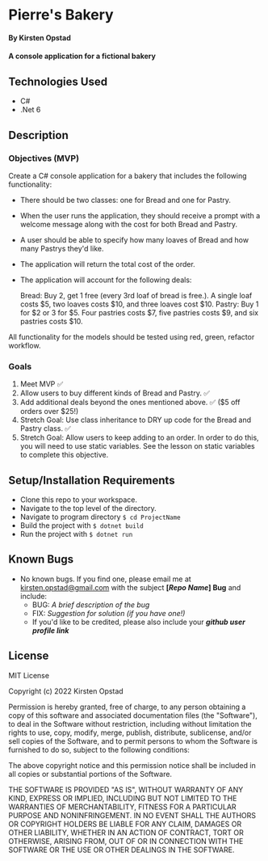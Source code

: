 # Pierre's Bakery

#### By Kirsten Opstad 

#### A console application for a fictional bakery

## Technologies Used

* C#
* .Net 6

## Description

### Objectives (MVP)

Create a C# console application for a bakery that includes the following functionality:

* There should be two classes: one for Bread and one for Pastry.

* When the user runs the application, they should receive a prompt with a welcome message along with the cost for both Bread and Pastry.

* A user should be able to specify how many loaves of Bread and how many Pastrys they'd like.

*  The application will return the total cost of the order.

* The application will account for the following deals:

  Bread: Buy 2, get 1 free (every 3rd loaf of bread is free.). A single loaf costs $5, two loaves costs $10, and three loaves cost $10.
  Pastry: Buy 1 for $2 or 3 for $5. Four pastries costs $7, five pastries costs $9, and six pastries costs $10.

All functionality for the models should be tested using red, green, refactor workflow.

<!-- [x] Screenshots

![Screenshots](https://external-content.duckduckgo.com/iu/?u=https%3A%2F%2Ftse1.mm.bing.net%2Fth%3Fid%3DOIP.03bZmDGXaBhBYyxxp3Ls3gHaEA%26pid%3DApi&f=1&ipt=e980d57210242747a51c41421e1f09a6de3b1fdaeaadd297496787bb64e80c88&ipo=images) -->

<!-- [Link to operational site](http://www.kirstenopstad.github.com/<REPOSITORY NAME>) -->

### Goals
1. Meet MVP ✅
2. Allow users to buy different kinds of Bread and Pastry. ✅
3. Add additional deals beyond the ones mentioned above. ✅ ($5 off orders over $25!)
4. Stretch Goal: Use class inheritance to DRY up code for the Bread and Pastry class. ✅
5. Stretch Goal: Allow users to keep adding to an order. In order to do this, you will need to use static variables. See the lesson on static variables to complete this objective.

## Setup/Installation Requirements

* Clone this repo to your workspace.
* Navigate to the top level of the directory.
* Navigate to program directory ``` $ cd ProjectName ```
* Build the project with ``` $ dotnet build ```
* Run the project with ``` $ dotnet run ```

## Known Bugs

* No known bugs. If you find one, please email me at kirsten.opstad@gmail.com with the subject **[_Repo Name_] Bug** and include:
  * BUG: _A brief description of the bug_
  * FIX: _Suggestion for solution (if you have one!)_
  * If you'd like to be credited, please also include your **_github user profile link_**

## License
<!-- [Choose License](https://choosealicense.com/) -->

MIT License

Copyright (c) 2022 Kirsten Opstad

Permission is hereby granted, free of charge, to any person obtaining a copy of this software and associated documentation files (the "Software"), to deal in the Software without restriction, including without limitation the rights to use, copy, modify, merge, publish, distribute, sublicense, and/or sell copies of the Software, and to permit persons to whom the Software is furnished to do so, subject to the following conditions:

The above copyright notice and this permission notice shall be included in all copies or substantial portions of the Software.

THE SOFTWARE IS PROVIDED "AS IS", WITHOUT WARRANTY OF ANY KIND, EXPRESS OR IMPLIED, INCLUDING BUT NOT LIMITED TO THE WARRANTIES OF MERCHANTABILITY, FITNESS FOR A PARTICULAR PURPOSE AND NONINFRINGEMENT. IN NO EVENT SHALL THE AUTHORS OR COPYRIGHT HOLDERS BE LIABLE FOR ANY CLAIM, DAMAGES OR OTHER LIABILITY, WHETHER IN AN ACTION OF CONTRACT, TORT OR OTHERWISE, ARISING FROM, OUT OF OR IN CONNECTION WITH THE SOFTWARE OR THE USE OR OTHER DEALINGS IN THE SOFTWARE.
